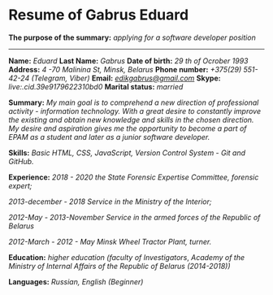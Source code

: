 # Resume of Gabrus Eduard
**The purpose of the summary:** *applying for a software developer position*
___

**Name:** *Eduard* 
**Last Name:** *Gabrus*
**Date of birth:** *29 th of Ocrober 1993*
**Address:** *4 -70 Malinina St, Minsk, Belarus*
**Phone number:** *+375(29) 551-42-24 (Telegram, Viber)*
**Email:** *edikgabrus@gmail.com*
**Skype:** *live:.cid.39e9179622310bd0*
**Marital status:** *married*
 
 
**Summary:**
*My main goal is to comprehend a new direction of professional activity - information technology. With a great desire to constantly improve the existing and obtain new knowledge and skills in the chosen direction.
My desire and aspiration gives me the opportunity to become a part of EPAM as a student and later as a junior software developer.*


**Skills:** *Basic HTML, CSS, JavaScript, Version Control System - Git and GitHub.*

**Experience:** 
*2018 - 2020 the State Forensic Expertise Committee, forensic expert;*

*2013-december - 2018 Service in the Ministry of the Interior;*

*2012-May - 2013-November Service in the armed forces of the Republic of Belarus*

*2012-March - 2012 - May Minsk Wheel Tractor Plant, turner.*

**Education:** *higher education (faculty of Investigators*, *Academy of the Ministry of Internal Affairs of the Republic of Belarus (2014-2018))* 

**Languages:** *Russian, English (Beginner)*
